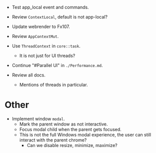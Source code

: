 * Test app_local event and commands.

* Review `ContextLocal`, default is not app-local?

* Update webrender to Fx107.

* Review `AppContextMut`.
* Use `ThreadContext` in `core::task`.
    - It is not just for UI threads?
* Continue "#Parallel UI" in `./Performance.md`.
* Review all docs.
    - Mentions of threads in particular.

# Other

* Implement window `modal`.
    - Mark the parent window as not interactive.
    - Focus modal child when the parent gets focused.
    - This is not the full Windows modal experience, the user can still interact with the parent chrome?
        - Can we disable resize, minimize, maximize?